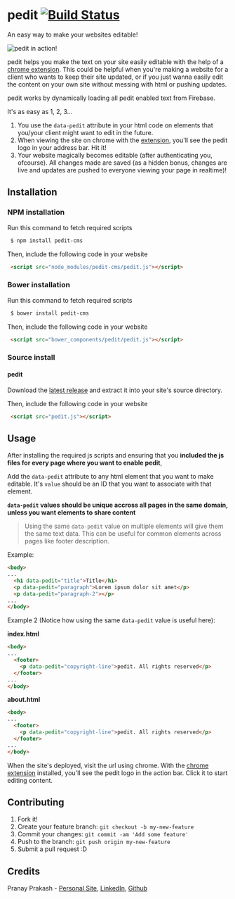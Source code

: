 # pedit [![Build Status](https://travis-ci.org/pranaygp/pedit.svg?branch=develop)](https://travis-ci.org/pranaygp/pedit)
An easy way to make your websites editable! 

![pedit in action!](http://g.recordit.co/tdLfLYW4Cf.gif)

pedit helps you make the text on your site easily editable with the help of a [chrome extension][extension]. This could be helpful when you're making a website for a client who wants to keep their site updated, or if you just wanna easily edit the content on your own site without messing with html or pushing updates.

pedit works by dynamically loading all pedit enabled text from Firebase.

It's as easy as 1, 2, 3...

1. You use the `data-pedit` attribute in your html code on elements that you/your client might want to edit in the future. 
2. When viewing the site on chrome with the [extension][extension], you'll see the pedit logo in your address bar. Hit it!
3. Your website magically becomes editable (after authenticating you, ofcourse). All changes made are saved (as a hidden bonus, changes are live and updates are pushed to everyone viewing your page in realtime)!

## Installation

### NPM installation

Run this command to fetch required scripts

```bash
 $ npm install pedit-cms
```

Then, include the following code in your website

```html
 <script src="node_modules/pedit-cms/pedit.js"></script>
```

### Bower installation

Run this command to fetch required scripts

```bash
 $ bower install pedit-cms
```

Then, include the following code in your website

```html
 <script src="bower_components/pedit/pedit.js"></script>
```

### Source install

#### pedit 
Download the [latest release][pedit-zip] and extract it into your site's source directory.

Then, include the following code in your website

```html
 <script src="pedit.js"></script>
```

## Usage

After installing the required js scripts and ensuring that you **included the js files for every page where you want to enable pedit**, 

Add the `data-pedit` attribute to any html element that you want to make editable. It's `value` should be an ID that you want to associate with that element.

**`data-pedit` values should be unique accross all pages in the same domain, unless you want elements to share content**

> Using the same `data-pedit` value on multiple elements will give them the same text data. This can be useful for common elements across pages like footer description.

Example:

```html
<body>
...
  <h1 data-pedit="title">Title</h1>
  <p data-pedit="paragraph">Lorem ipsum dolor sit amet</p>
  <p data-pedit="paragraph-2"></p>
...
</body>
```

Example 2 (Notice how using the same `data-pedit` value is useful here):

**index.html**
```html
<body>
...
  <footer>
    <p data-pedit="copyright-line">pedit. All rights reserved</p>
  </footer>
...
</body>
```

**about.html**
```html
<body>
...
  <footer>
    <p data-pedit="copyright-line">pedit. All rights reserved</p>
  </footer>
...
</body>
```
When the site's deployed, visit the url using chrome. With the [chrome extension][extension] installed, you'll see the pedit logo in the action bar. Click it to start editing content.

## Contributing

1. Fork it!
2. Create your feature branch: `git checkout -b my-new-feature`
3. Commit your changes: `git commit -am 'Add some feature'`
4. Push to the branch: `git push origin my-new-feature`
5. Submit a pull request :D

## Credits

Pranay Prakash - [Personal Site](http://pranayprakash.co), [LinkedIn](http://linkedin.com/in/pranaygp), [Github](http://github.com/pranaygp)


[extension]: https://chrome.google.com/webstore/detail/pedit/adkanmbgbpddnlmijakakfajlcokkfje
[pedit-zip]: https://github.com/pranaygp/pedit/archive/0.4.0.zip
